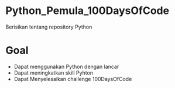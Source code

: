 # Python_Pemula_100DaysOfCode
Berisikan tentang repository Python 

# Goal
- Dapat menggunakan Python dengan lancar
- Dapat meningkatkan skill Pyhton
- Dapat Menyelesaikan challenge 100DaysOfCode
